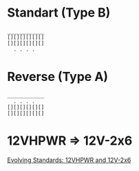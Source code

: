 # Standart (Type B)
```
____________
[][][][][][]
[][][][][][]
  . . . .
```

# Reverse (Type A)
```
____________
  . . . .
[][][][][][]
[][][][][][]
```

# 12VHPWR => 12V-2x6
[Evolving Standards: 12VHPWR and 12V-2x6](https://www.corsair.com/us/en/explorer/diy-builder/power-supply-units/evolving-standards-12vhpwr-and-12v-2x6/?srsltid=AfmBOopX3OvenhjjvQ8f6p7BFUbgKXiABMIl3JH9jsC6V5I6R_IHUj5G)
